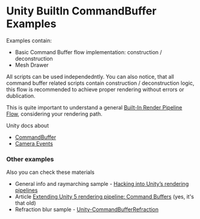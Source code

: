 # Unity BuiltIn CommandBuffer Examples

Examples contain:
- Basic Command Buffer flow implementation: construction / deconstruction
- Mesh Drawer

All scripts can be used independedntly. You can also notice, that all command buffer related scripts contain construction / deconstruction logic, this flow is recommended to achieve proper rendering without errors or dublication.

This is quite important to understand a general [Built-In Render Pipeline Flow](https://imgbb.com/BLSGdPQ), considering your rendering path.

Unity docs about
- [CommandBuffer](https://docs.unity3d.com/ScriptReference/Rendering.CommandBuffer.html)
- [Camera Events](https://docs.unity3d.com/ScriptReference/Rendering.CameraEvent.html)

### Other examples
Also you can check these materials 
- General info and raymarching sample - [Hacking into Unity’s rendering pipelines](https://www.youtube.com/watch?v=xrmbtBHJXt8)
- Article [Extending Unity 5 rendering pipeline: Command Buffers](https://blog.unity.com/technology/extending-unity-5-rendering-pipeline-command-buffers) (yes, it's that old)
- Refraction blur sample - [Unity-CommandBufferRefraction](https://github.com/Doppelkeks/Unity-CommandBufferRefraction)